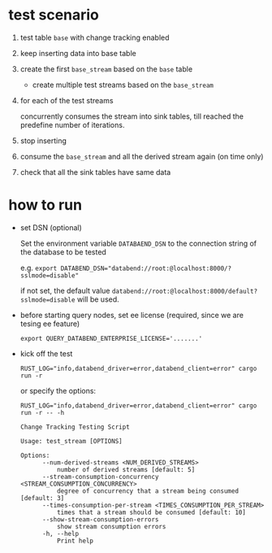 # test scenario 

1. test table `base` with change tracking enabled
2. keep inserting data into base table
3. create the first `base_stream` based on the `base` table
   - create multiple test streams based on the `base_stream`
4. for each of the test streams 
   
     concurrently consumes the stream into sink tables, till reached the predefine number of iterations.

5. stop inserting

6. consume the `base_stream` and all the derived stream again (on time only)

5. check that all the sink tables have same data 


# how to run

- set DSN (optional)

  Set the environment variable `DATABAEND_DSN` to the connection string of the database to be tested

  e.g. `export DATABEND_DSN="databend://root:@localhost:8000/?sslmode=disable"`

  if not set, the default value `databend://root:@localhost:8000/default?sslmode=disable` will be used.

- before starting query nodes, set ee license (required, since we are tesing ee feature)

  `export QUERY_DATABEND_ENTERPRISE_LICENSE='.......'`


- kick off the test


   `RUST_LOG="info,databend_driver=error,databend_client=error" cargo run -r`

   or specify the options: 

   `RUST_LOG="info,databend_driver=error,databend_client=error" cargo run -r -- -h`

   ~~~
   Change Tracking Testing Script

   Usage: test_stream [OPTIONS]
   
   Options:
         --num-derived-streams <NUM_DERIVED_STREAMS>
             number of derived streams [default: 5]
         --stream-consumption-concurrency <STREAM_CONSUMPTION_CONCURRENCY>
             degree of concurrency that a stream being consumed [default: 3]
         --times-consumption-per-stream <TIMES_CONSUMPTION_PER_STREAM>
             times that a stream should be consumed [default: 10]
         --show-stream-consumption-errors
             show stream consumption errors
         -h, --help
             Print help
   ~~~

